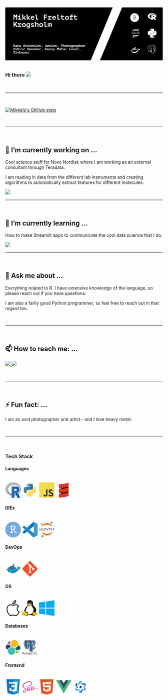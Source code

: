 <img src="graphics/cover.svg" width="1000px">

### Hi there  <img src="https://raw.githubusercontent.com/MartinHeinz/MartinHeinz/master/wave.gif" width="30px">

<br>
<hr>
<br>

[![Mikkels's GitHub stats](https://github-readme-stats.vercel.app/api?username=mikkelkrogsholm&show_icons=true&theme=radical)](https://github.com/mikkelkrogsholm/github-readme-stats)

<br>
<hr>
<br>

## 🔭 I’m currently working on ...

Cool science stuff for Novo Nordisk where I am working as an external consultant through Teradata. 

I am reading in data from the different lab instruments and creating algorithms to automatically extract features for different molecules.

<img src="https://i.pinimg.com/originals/04/d4/50/04d45030af00b248e9cf11c9e9f0021c.gif" width="300px">


<br>
<hr>
<br>

## 🌱 I’m currently learning ...

How to make Streamlit apps to communicate the cool data science that I do.

<img src="https://aws1.discourse-cdn.com/business7/uploads/streamlit/original/2X/2/247a8220ebe0d7e99dbbd31a2c227dde7767fbe1.gif" width="300px">

<br>
<hr>
<br>

## 💬 Ask me about ...
Everything related to R. I have extensive knowledge of the language, so please reach out if you have questions.

I am also a fairly good Python programmer, so feel free to reach out in that regard too.

<br>
<hr>
<br>

## 📫 How to reach me: ...

<p align="left">
  <a href="https://www.linkedin.com/in/mikkelkrogsholm/" target="_blank">
    <img src="https://img.shields.io/badge/-Mikkel Freltoft Krogsholm-blue?style=for-the-badge&logo=Linkedin&logoColor=white&link=https://www.linkedin.com/in/mikkelkrogsholm/"/>
  </a>
  <a href="mailto:mikkelkrogsholm@gmail.com" target="_blank">
    <img src="https://img.shields.io/badge/-gmail-c14438?style=for-the-badge&logo=Gmail&logoColor=white"/>
  </a>
</p>

<br>
<hr>
<br>

## ⚡ Fun fact: ...

I am an avid photographer and artist - and I love heavy metal.

<br>
<hr>
<br>

### Tech Stack

#### Languages

<p align="left">
  <br>
    <img src="logos/r.svg" alt="R" width="50" height="50" />
    <img src="logos/python.svg" alt="Python" width="50" height="50" />
    <img src="logos/javascript.svg" alt="Javascript" width="50" height="50" />
    <img src="logos/scala.svg" alt="Scala" width="50" height="50" />
  <br>
</p>

#### IDEs
<p align="left">
  <br>
    <img src="logos/rstudio.svg" alt="Rstudio" width="50" height="50" />
    <img src="logos/vscode.svg" alt="VSCode" width="50" height="50" />
    <img src="logos/jupyter.svg" alt="Jupyter" width="50" height="50" />
  <br>
</p>


#### DevOps
<p align="left">
  <br>
    <img src="logos/docker.svg" alt="Docker" width="50" height="50" />
    <img src="logos/git.svg" alt="Git" width="50" height="50" />
  <br>
</p>


#### OS
<p align="left">
  <br>
    <img src="logos/apple.svg" alt="Mac OS" width="50" height="50" />
    <img src="logos/linux.svg" alt="Linux" width="50" height="50" />
    <img src="logos/windows.svg" alt="Windows" width="50" height="50" />
  <br>
</p>

#### Databases
<p align="left">
  <br>
    <img src="logos/elasticsearch.svg" alt="Elastic Search" width="50" height="50" />
    <img src="logos/postgresql.svg" alt="PostgreSQL" width="50" height="50" />
  <br>
</p>

#### Frontend
<p align="left">
  <br>
    <img src="logos/css3.svg" alt="CSS3" width="50" height="50" />
    <img src="logos/sass.svg" alt="Sass" width="50" height="50" />
    <img src="logos/html5.svg" alt="HTML5" width="50" height="50" />
    <img src="logos/vuejs.svg" alt="VueJS" width="50" height="50" />
    <img src="logos/quasar.svg" alt="Quasar" width="50" height="50" />

  <br>
</p>
